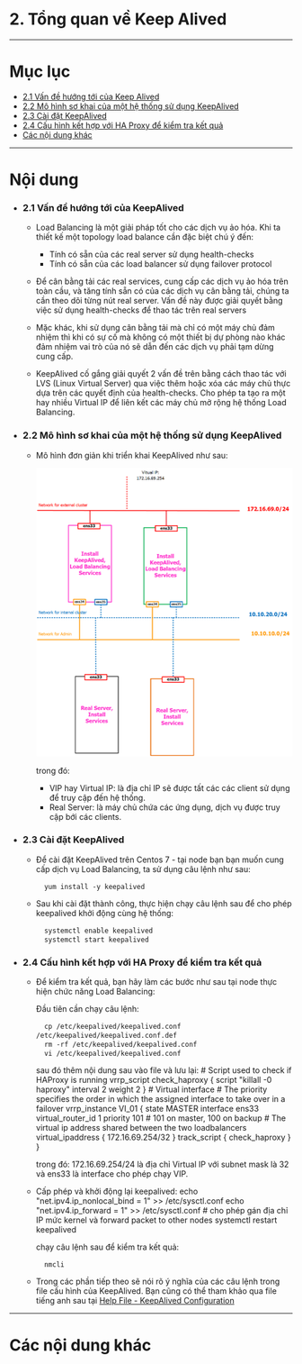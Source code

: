 # 2. Tổng quan về Keep Alived

____

# Mục lục


- [2.1 Vấn đề hướng tới của Keep Alived](#issue)
- [2.2 Mô hình sơ khai của một hệ thống sử dụng KeepAlived](#models)
- [2.3 Cài đặt KeepAlived](#install)
- [2.4 Cấu hình kết hợp với HA Proxy để kiểm tra kết quả](#config)
- [Các nội dung khác](#content-others)

____

# <a name="content">Nội dung</a>

- ### <a name="issue">2.1 Vấn đề hướng tới của KeepAlived</a>

	- Load Balancing là một giải pháp tốt cho các dịch vụ ảo hóa. Khi ta thiết kế một topology load balance cần đặc biệt chú ý đến:

		- Tính có sẵn của các real server sử dụng health-checks
		- Tính có sẵn của các load balancer sử dụng failover protocol

	- Để cân bằng tải các real services, cung cấp các dịch vụ ảo hóa trên toàn cầu, và tăng tính sẵn có của các dịch vụ cân bằng tải, chúng ta cần theo dõi từng nút real server. Vấn đề này được giải quyết bằng việc sử dụng health-checks để thao tác trên real servers

	- Mặc khác, khi sử dụng cân bằng tải mà chỉ có một máy chủ đảm nhiệm thì khi có sự cố mà không có một thiết bị dự phòng nào khác đảm nhiệm vai trò của nó sẽ dẫn đến các dịch vụ phải tạm dừng cung cấp. 

	- KeepAlived cố gắng giải quyết 2 vấn đề trên bằng cách thao tác với LVS (Linux Virtual Server) qua việc thêm hoặc xóa các máy chủ thực dựa trên các quyết định của health-checks. Cho phép ta tạo ra một hay nhiều Virtual IP để liên kết các máy chủ mở rộng hệ thống Load Balancing.

- ### <a name="models">2.2 Mô hình sơ khai của một hệ thống sử dụng KeepAlived</a>

	- Mô hình đơn giản khi triển khai KeepAlived như sau:

		![img](../images/ka-chart.png)

		trong đó:

		+ VIP hay Virtual IP: là địa chỉ IP sẽ được tất các các client sử dụng để truy cập đến hệ thống.
		+ Real Server: là máy chủ chứa các ứng dụng, dịch vụ được truy cập bới các clients.

- ### <a name="install">2.3 Cài đặt KeepAlived</a>

	- Để cài đặt KeepAlived trên Centos 7 - tại node bạn bạn muốn cung cấp dịch vụ Load Balancing, ta sử dụng câu lệnh như sau:

			yum install -y keepalived

	- Sau khi cài đặt thành công, thực hiện chạy câu lệnh sau để cho phép keepalived khởi động cùng hệ thống:

			systemctl enable keepalived
			systemctl start keepalived

- ### <a name="config">2.4 Cấu hình kết hợp với HA Proxy để kiểm tra kết quả</a>

	- Để kiểm tra kết quả, bạn hãy làm các bước như sau tại node thực hiện chức năng Load Balancing:

		Đầu tiên cần chạy câu lệnh:

			cp /etc/keepalived/keepalived.conf /etc/keepalived/keepalived.conf.def
			rm -rf /etc/keepalived/keepalived.conf
			vi /etc/keepalived/keepalived.conf

		sau đó thêm nội dung sau vào file và lưu lại:
			# Script used to check if HAProxy is running
			vrrp_script check_haproxy {
				script "killall -0 haproxy"
				interval 2
				weight 2
			}
			# Virtual interface
			# The priority specifies the order in which the assigned interface to take over in a failover
			vrrp_instance VI_01 {
				state MASTER
				interface ens33
				virtual_router_id 1
				priority 101 # 101 on master, 100 on backup
			# The virtual ip address shared between the two loadbalancers
				virtual_ipaddress {
					172.16.69.254/32
				}
				track_script {
					check_haproxy
				}
			}

		trong đó: 172.16.69.254/24 là địa chỉ Virtual IP với subnet mask là 32 và ens33 là interface cho phép chạy VIP.

	- Cấp phép và khởi động lại keepalived:
			echo "net.ipv4.ip_nonlocal_bind = 1" >> /etc/sysctl.conf
			echo "net.ipv4.ip_forward = 1" >> /etc/sysctl.conf
			# cho phép gán địa chỉ IP mức kernel và forward packet to other nodes
			systemctl restart keepalived

		chạy câu lệnh sau để kiểm tra kết quả:

			nmcli

	- Trong các phần tiếp theo sẽ nói rõ ý nghĩa của các câu lệnh trong file cấu hình của KeepAlived. Bạn cũng có thể tham khảo qua file tiếng anh sau tại [Help File - KeepAlived Configuration](../files/helpKeepAlived.conf)


____

# <a name="content-others">Các nội dung khác</a>
